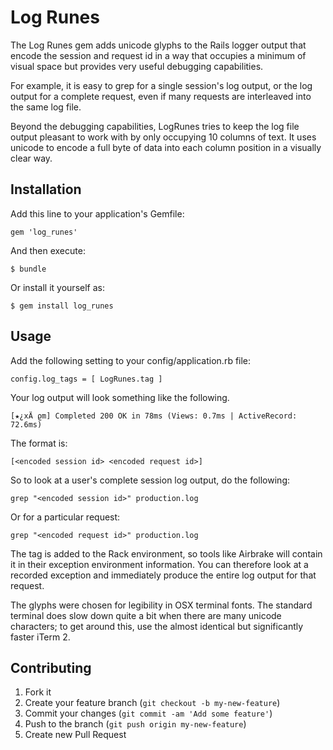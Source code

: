 # Log Runes

The Log Runes gem adds unicode glyphs to the Rails logger output that encode the session and request id
in a way that occupies a minimum of visual space but provides very useful debugging capabilities.

For example, it is easy to grep for a single session's log output, or the log output for a complete
request, even if many requests are interleaved into the same log file.

Beyond the debugging capabilities, LogRunes tries to keep the log file output pleasant to work
with by only occupying 10 columns of text.  It uses unicode to encode a full byte of data into each
column position in a visually clear way.
 

## Installation

Add this line to your application's Gemfile:

    gem 'log_runes'

And then execute:

    $ bundle

Or install it yourself as:

    $ gem install log_runes
    

## Usage

Add the following setting to your config/application.rb file:

    config.log_tags = [ LogRunes.tag ]

Your log output will look something like the following.
    
    [★¿xÄ ϱm] Completed 200 OK in 78ms (Views: 0.7ms | ActiveRecord: 72.6ms)

The format is:

    [<encoded session id> <encoded request id>]

So to look at a user's complete session log output, do the following:

    grep "<encoded session id>" production.log

Or for a particular request:

    grep "<encoded request id>" production.log

The tag is added to the Rack environment, so tools like Airbrake will contain it in
their exception environment information.  You can therefore look at a recorded exception
and immediately produce the entire log output for that request.
  
The glyphs were chosen for legibility in OSX terminal fonts.  The standard terminal does
slow down quite a bit when there are many unicode characters; to get around this, use
the almost identical but significantly faster iTerm 2.


## Contributing

1. Fork it
2. Create your feature branch (`git checkout -b my-new-feature`)
3. Commit your changes (`git commit -am 'Add some feature'`)
4. Push to the branch (`git push origin my-new-feature`)
5. Create new Pull Request
